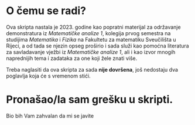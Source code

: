 # O čemu se radi?
Ova skripta nastala je 2023. godine kao popratni materijal za održavanje demonstratura iz _Matematičke analize 1_, kolegija prvog semestra na
studijima _Matematika_ i _Fizika_ na Fakultetu za matematiku Sveučilišta u Rijeci, a od tada se njezin opseg proširio i sada služi kao pomoćna
literatura za savladavanje vježbi iz _Matematičke analize 1_, ali i kao izvor mnogih naprednijih tema i zadataka za one koji žele znati više.

Treba naglasiti da ova skripta za sada **nije dovršena**, još nedostaju dva poglavlja koja će s vremenom stići.

# Pronašao/la sam grešku u skripti.
Bio bih Vam zahvalan da mi se javite
